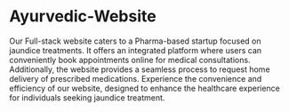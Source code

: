 # Ayurvedic-Website

Our Full-stack website caters to a Pharma-based startup focused on jaundice treatments. It offers an integrated platform where users can conveniently book appointments online for medical consultations. Additionally, the website provides a seamless process to request home delivery of prescribed medications. Experience the convenience and efficiency of our website, designed to enhance the healthcare experience for individuals seeking jaundice treatment.
